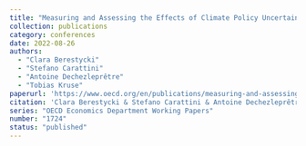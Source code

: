 ```yaml
---
title: "Measuring and Assessing the Effects of Climate Policy Uncertainty"
collection: publications
category: conferences
date: 2022-08-26
authors:
  - "Clara Berestycki"
  - "Stefano Carattini"
  - "Antoine Dechezleprêtre"
  - "Tobias Kruse"
paperurl: 'https://www.oecd.org/en/publications/measuring-and-assessing-the-effects-of-climate-policy-uncertainty_34483d83-en.html'
citation: 'Clara Berestycki & Stefano Carattini & Antoine Dechezleprêtre & Tobias Kruse, 2022. "Measuring and assessing the effects of climate policy uncertainty"'
series: "OECD Economics Department Working Papers"
number: "1724"
status: "published"
---
```

